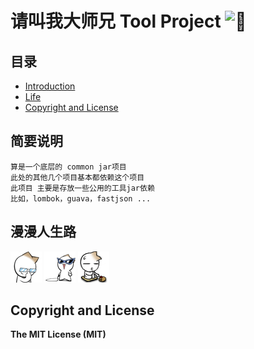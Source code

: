 # 请叫我大师兄 Tool Project ![:kiss:][lips]

## 目录
* [Introduction](#简要说明)
* [Life](#漫漫人生路)
* [Copyright and License](#copyright-and-license)


## 简要说明
```
算是一个底层的 common jar项目  
此处的其他几个项目基本都依赖这个项目  
此项目 主要是存放一些公用的工具jar依赖    
比如，lombok，guava，fastjson ...  
```


## 漫漫人生路
![begin][start] ![going on][going on] ![going on][going on more]


## Copyright and License
**The MIT License (MIT)**


[start]:https://github.com/cmshome/JavaNote/blob/master/md/src/main/java/com/lxk/imgs/me/1.gif "刚刚毕业，好好学习。"
[going on]:https://github.com/cmshome/JavaNote/blob/master/md/src/main/java/com/lxk/imgs/me/2.gif "渐入佳境，高调装逼。"
[going on more]:https://github.com/cmshome/JavaNote/blob/master/md/src/main/java/com/lxk/imgs/me/3.gif "最高境界，低调低调。"
[lips]:https://github.com/jsw0528/rails_emoji/raw/master/vendor/assets/images/emojis/kiss.png "烈焰红唇"

